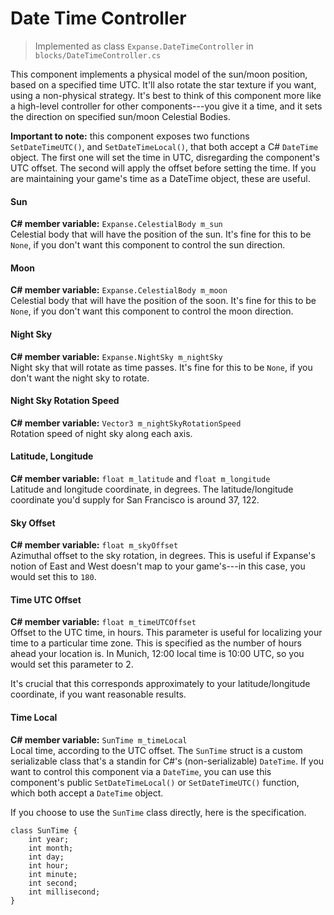 
# Date Time Controller

> Implemented as class `Expanse.DateTimeController` in `blocks/DateTimeController.cs`

This component implements a physical model of the sun/moon position, based on a specified time UTC. It'll also rotate the star texture if you want, using a non-physical strategy. It's best to think of this component more like a high-level controller for other components---you give it a time, and it sets the direction on specified sun/moon Celestial Bodies.

**Important to note:** this component exposes two functions `SetDateTimeUTC()`, and `SetDateTimeLocal()`, that both accept a C# `DateTime` object. The first one will set the time in UTC, disregarding the component's UTC offset. The second will apply the offset before setting the time. If you are maintaining your game's time as a DateTime object, these are useful.

#### Sun
**C# member variable:** `Expanse.CelestialBody m_sun` \
Celestial body that will have the position of the sun. It's fine for this to be `None`, if you don't want this component to control the sun direction.

#### Moon
**C# member variable:** `Expanse.CelestialBody m_moon` \
Celestial body that will have the position of the soon. It's fine for this to be `None`, if you don't want this component to control the moon direction.

#### Night Sky
**C# member variable:** `Expanse.NightSky m_nightSky` \
Night sky that will rotate as time passes. It's fine for this to be `None`, if you don't want the night sky to rotate.

#### Night Sky Rotation Speed
**C# member variable:** `Vector3 m_nightSkyRotationSpeed` \
Rotation speed of night sky along each axis.

#### Latitude, Longitude
**C# member variable:** `float m_latitude` and `float m_longitude` \
Latitude and longitude coordinate, in degrees. The latitude/longitude coordinate you'd supply for San Francisco is around 37, 122.

#### Sky Offset
**C# member variable:** `float m_skyOffset` \
Azimuthal offset to the sky rotation, in degrees. This is useful if Expanse's notion of East and West doesn't map to your game's---in this case, you would set this to `180`.

#### Time UTC Offset
**C# member variable:** `float m_timeUTCOffset` \
Offset to the UTC time, in hours. This parameter is useful for localizing your time to a particular time zone. This is specified as the number of hours ahead your location is. In Munich, 12:00 local time is 10:00 UTC, so you would set this parameter to 2.

It's crucial that this corresponds approximately to your latitude/longitude coordinate, if you want reasonable results.

#### Time Local
**C# member variable:** `SunTime m_timeLocal` \
Local time, according to the UTC offset. The `SunTime` struct is a custom serializable class that's a standin for C#'s (non-serializable) `DateTime`. If you want to control this component via a `DateTime`, you can use this component's public `SetDateTimeLocal()` or `SetDateTimeUTC()` function, which both accept a `DateTime` object.

If you choose to use the `SunTime` class directly, here is the specification.
```
class SunTime {
    int year;
    int month;
    int day;
    int hour;
    int minute;
    int second;
    int millisecond;
}
```